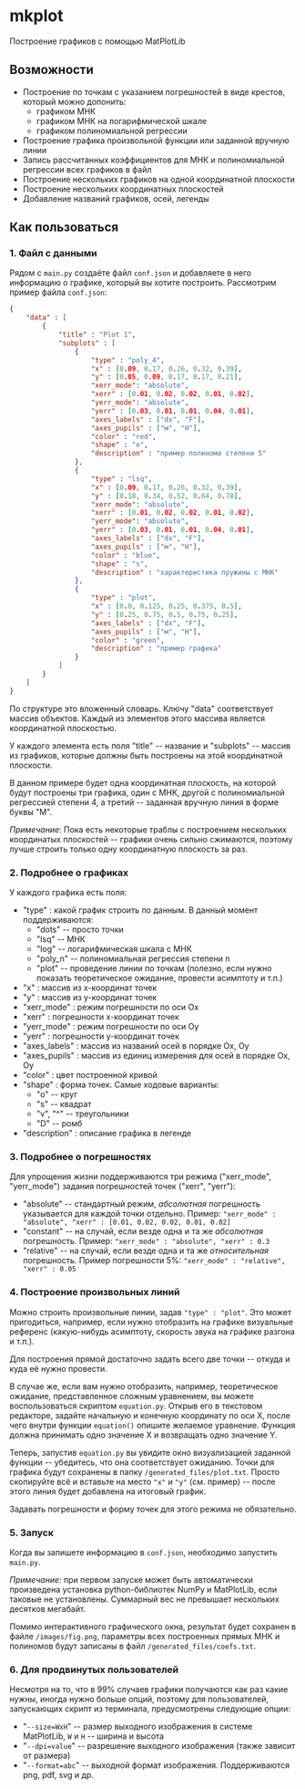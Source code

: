 # mkplot

Построение графиков с помощью MatPlotLib

## Возможности

- Построение по точкам с указанием погрешностей в виде крестов, который можно допонить:
  - графиком МНК
  - графиком МНК на логарифмической шкале
  - графиком полиномиальной регрессии
- Построение графика произвольной функции или заданной вручную линии
- Запись рассчитанных коэффициентов для МНК и полиномиальной регрессии всех графиков в файл
- Построение нескольких графиков на одной координатной плоскости
- Построение нескольких координатных плоскостей
- Добавление названий графиков, осей, легенды

## Как пользоваться

### 1. Файл с данными

Рядом с `main.py` создаёте файл `conf.json` и добавляете в него информацию о графике, который вы хотите построить. Рассмотрим пример файла `conf.json`:

```json
{
    "data" : [
        {
            "title" : "Plot 1",
            "subplots" : [
                {
                    "type" : "poly_4",
                    "x" : [0.09, 0.17, 0.26, 0.32, 0.39],
                    "y" : [0.05, 0.09, 0.17, 0.17, 0.21],
                    "xerr_mode": "absolute",
                    "xerr" : [0.01, 0.02, 0.02, 0.01, 0.02],
                    "yerr_mode": "absolute",
                    "yerr" : [0.03, 0.01, 0.01, 0.04, 0.01],
                    "axes_labels" : ["dx", "F"],
                    "axes_pupils" : ["м", "Н"],
                    "color" : "red",
                    "shape" : "o",
                    "description" : "пример полинома степени 5"
                },
                {
                    "type" : "lsq",
                    "x" : [0.09, 0.17, 0.26, 0.32, 0.39],
                    "y" : [0.18, 0.34, 0.52, 0.64, 0.78],
                    "xerr_mode": "absolute",
                    "xerr" : [0.01, 0.02, 0.02, 0.01, 0.02],
                    "yerr_mode": "absolute",
                    "yerr" : [0.03, 0.01, 0.01, 0.04, 0.01],
                    "axes_labels" : ["dx", "F"],
                    "axes_pupils" : ["м", "Н"],
                    "color" : "blue",
                    "shape" : "s",
                    "description" : "характеристика пружины с МНК"
                },
                {
                    "type" : "plot",
                    "x" : [0.0, 0.125, 0.25, 0.375, 0.5],
                    "y" : [0.25, 0.75, 0.5, 0.75, 0.25],
                    "axes_labels" : ["dx", "F"],
                    "axes_pupils" : ["м", "Н"],
                    "color" : "green",
                    "description" : "пример графика"
                }
            ]
        }
    ]
}
```

По структуре это вложенный словарь. Ключу "data" соответствует массив объектов. Каждый из элементов этого массива является координатной плоскостью.

У каждого элемента есть поля "title" -- название и "subplots" -- массив из графиков, которые должны быть построены на этой координатной плоскости.

В данном примере будет одна координатная плоскость, на которой будут построены три графика, один с МНК, другой с полиномиальной регрессией степени 4, а третий -- заданная вручную линия в форме буквы "М".

_Примечание_: Пока есть некоторые траблы с построением нескольких координатых плоскостей -- графики очень сильно сжимаются, поэтому лучше строить только одну координатную плоскость за раз.

### 2. Подробнее о графиках

У каждого графика есть поля:

- "type" : какой график строить по данным. В данный момент поддерживаются:
  - "dots" -- просто точки
  - "lsq" -- МНК
  - "log" -- логарифмическая шкала с МНК
  - "poly_n" -- полиномиальная регрессия степени n
  - "plot" -- проведение линии по точкам (полезно, если нужно показать теоретическое ожидание, провести асимптоту и т.п.)
- "x" : массив из x-координат точек
- "y" : массив из y-координат точек
- "xerr_mode" : режим погрешности по оси Ox
- "xerr" : погрешности x-координат точек
- "yerr_mode" : режим погрешности по оси Oy
- "yerr" : погрешности y-координат точек
- "axes_labels" : массив из названий осей в порядке Ox, Oy
- "axes_pupils" : массив из единиц измерения для осей в порядке Ox, Oy
- "color" : цвет построенной кривой
- "shape" : форма точек. Самые ходовые варианты:
  - "o" -- круг
  - "s" -- квадрат
  - "v", "^" -- треугольники
  - "D" -- ромб
- "description" : описание графика в легенде

### 3. Подробнее о погрешностях

Для упрощения жизни поддерживаются три режима ("xerr_mode", "yerr_mode") задания погрешностей точек ("xerr", "yerr"):

- "absolute" -- стандартный режим, _абсолютная_ погрешность указывается для каждой точки отдельно. Пример: `"xerr_mode" : "absolute", "xerr" : [0.01, 0.02, 0.02, 0.01, 0.02]`
- "constant" -- на случай, если везде одна и та же _абсолютная_ погрешность. Пример: `"xerr_mode" : "absolute", "xerr" : 0.3`
- "relative" -- на случай, если везде одна и та же _относительная_ погрешность. Пример погрешности 5%: `"xerr_mode" : "relative", "xerr" : 0.05`

### 4. Построение произвольных линий

Можно строить произвольные линии, задав `"type" : "plot"`. Это может пригодиться, например, если нужно отобразить на графике визуальные референс (какую-нибудь асимптоту, скорость звука на графике разгона и т.п.).

Для построения прямой достаточно задать всего две точки -- откуда и куда её нужно провести.

В случае же, если вам нужно отобразить, например, теоретическое ожидание, представленное сложным уравнением, вы можете воспользоваться скриптом `equation.py`. Открыв его в текстовом редакторе, задайте начальную и конечную координату по оси X, после чего внутри функции `equation()` опишите желаемое уравнение. Функция должна принимать одно значение X и возвращать одно значение Y.

Теперь, запустив `equation.py` вы увидите окно визуализацией заданной функции -- убедитесь, что она соответствует ожиданию. Точки для графика будут сохранены в папку `/generated_files/plot.txt`. Просто скопируйте всё и вставьте на место `"x"` и `"y"` (см. пример) -- после этого линия будет добавлена на итоговый график.

Задавать погрешности и форму точек для этого режима не обязательно.

### 5. Запуск

Когда вы запишете информацию в `conf.json`, необходимо запустить `main.py`.

_Примечание_: при первом запуске может быть автоматически произведена установка python-библиотек NumPy и MatPlotLib, если таковые не установлены. Суммарный вес не превышает нескольких десятков мегабайт.

Помимо интерактивного графического окна, результат будет сохранен в файле `/images/fig.png`, параметры всех построенных прямых МНК и полиномов будут записаны в файл `/generated_files/coefs.txt`.

### 6. Для продвинутых пользователей

Несмотря на то, что в 99% случаев графики получаются как раз какие нужны, иногда нужно больше опций, поэтому для пользователей, запускающих скрипт из терминала, предусмотрены следующие опции:

- "`--size=WxH`" -- размер выходного изображения в системе MatPlotLib, `W` и `H` -- ширина и высота
- "`--dpi=value`" -- разрешение выходного изображения (также зависит от размера)
- "`--format=abc`" -- выходной формат изображения. Поддерживаются png, pdf, svg и др.
